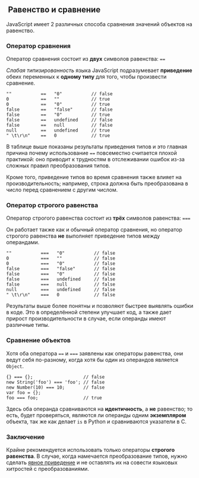 ## ﻿ Равенство и сравнение

JavaScript имеет 2 различных способа сравнения значений объектов на равенство.

### Оператор сравнения

Оператор сравнения состоит из **двух** символов равенства: `==`

*Слабая типизированность* языка JavaScript подразумевает **приведение** обеих переменных к **одному типу** для того, чтобы произвести сравнение.

    ""           ==   "0"           // false
    0            ==   ""            // true
    0            ==   "0"           // true
    false        ==   "false"       // false
    false        ==   "0"           // true
    false        ==   undefined     // false
    false        ==   null          // false
    null         ==   undefined     // true
    " \t\r\n"    ==   0             // true

В таблице выше показаны результаты приведения типов и это главная причина почему использование `==` повсеместно считается плохой практикой: оно приводит к трудностям в отслеживании ошибок из-за сложных правил преобразования типов.

Кроме того, приведение типов во время сравнения также влияет на производительность; например, строка должна быть преобразована в число перед сравнением с другим числом.

### Оператор строгого равенства

Оператор строгого равенства состоит из **трёх** символов равенства: `===`

Он работает также как и обычный оператор сравнения, но оператор строгого равенства **не** выполняет приведение типов между операндами.

    ""           ===   "0"           // false
    0            ===   ""            // false
    0            ===   "0"           // false
    false        ===   "false"       // false
    false        ===   "0"           // false
    false        ===   undefined     // false
    false        ===   null          // false
    null         ===   undefined     // false
    " \t\r\n"    ===   0             // false

Результаты выше более понятны и позволяют быстрее выявлять ошибки в коде. Это в определённой степени улучшает код, а также дает прирост производительности в случае, если операнды имеют различные типы.

### Сравнение объектов

Хотя оба оператора `==` и `===` заявлены как операторы равенства, они ведут себя по-разному, когда хотя бы один из операндов является `Object`.

    {} === {};                   // false
    new String('foo') === 'foo'; // false
    new Number(10) === 10;       // false
    var foo = {};
    foo === foo;                 // true

Здесь оба операнда сравниваются на **идентичность**, а **не** равенство; то есть, будет проверяться, являются ли операнды одним **экземпляром** объекта, так же как делает `is` в Python и сравниваются указатели в С.

### Заключение

Крайне рекомендуется использовать только операторы **строгого равенства**. В случае, когда намечается преобразование типов, нужно сделать [явное приведение](#types.casting) и не оставлять их на совести языковых хитростей с преобразованиями.

